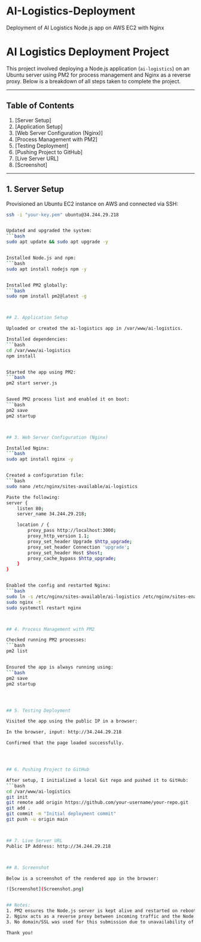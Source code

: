 # AI-Logistics-Deployment
Deployment of AI Logistics Node.js app on AWS EC2 with Nginx


# AI Logistics Deployment Project

This project involved deploying a Node.js application (`ai-logistics`) on an Ubuntu server using PM2 for process management and Nginx as a reverse proxy. Below is a breakdown of all steps taken to complete the project.

---

## Table of Contents

1. [Server Setup]
2. [Application Setup]
3. [Web Server Configuration (Nginx)]
4. [Process Management with PM2]
5. [Testing Deployment]
6. [Pushing Project to GitHub]
7. [Live Server URL]
8. [Screenshot]

---

## 1. Server Setup

Provisioned an Ubuntu EC2 instance on AWS and connected via SSH:
```bash
ssh -i "your-key.pem" ubuntu@34.244.29.218


Updated and upgraded the system:
```bash
sudo apt update && sudo apt upgrade -y


Installed Node.js and npm:
```bash
sudo apt install nodejs npm -y


Installed PM2 globally:
```bash
sudo npm install pm2@latest -g



## 2. Application Setup

Uploaded or created the ai-logistics app in /var/www/ai-logistics.

Installed dependencies:
```bash
cd /var/www/ai-logistics
npm install


Started the app using PM2:
```bash
pm2 start server.js


Saved PM2 process list and enabled it on boot:
```bash
pm2 save
pm2 startup



## 3. Web Server Configuration (Nginx)

Installed Nginx:
```bash
sudo apt install nginx -y


Created a configuration file:
```bash
sudo nano /etc/nginx/sites-available/ai-logistics

Paste the following:
server {
    listen 80;
    server_name 34.244.29.218;

    location / {
        proxy_pass http://localhost:3000;
        proxy_http_version 1.1;
        proxy_set_header Upgrade $http_upgrade;
        proxy_set_header Connection 'upgrade';
        proxy_set_header Host $host;
        proxy_cache_bypass $http_upgrade;
    }
}


Enabled the config and restarted Nginx:
```bash
sudo ln -s /etc/nginx/sites-available/ai-logistics /etc/nginx/sites-enabled/
sudo nginx -t
sudo systemctl restart nginx



## 4. Process Management with PM2

Checked running PM2 processes:
```bash
pm2 list


Ensured the app is always running using:
```bash
pm2 save
pm2 startup




## 5. Testing Deployment

Visited the app using the public IP in a browser:

In the browser, input: http://34.244.29.218

Confirmed that the page loaded successfully.




## 6. Pushing Project to GitHub

After setup, I initialized a local Git repo and pushed it to GitHub:
```bash
cd /var/www/ai-logistics
git init
git remote add origin https://github.com/your-username/your-repo.git
git add .
git commit -m "Initial deployment commit"
git push -u origin main



## 7. Live Server URL
Public IP Address: http://34.244.29.218



## 8. Screenshot

Below is a screenshot of the rendered app in the browser:

![Screenshot](Screenshot.png)


## Notes:
1. PM2 ensures the Node.js server is kept alive and restarted on reboot.
2. Nginx acts as a reverse proxy between incoming traffic and the Node.js app.
3. No domain/SSL was used for this submission due to unavailability of a free domain.

Thank you!
